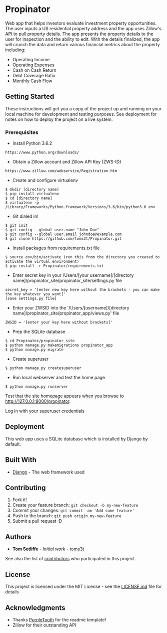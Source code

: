 # Propinator

Web app that helps investors evaluate investment property opportunities. The user inputs a US residential property address and the app uses Zillow's API to pull property details. The app presents the property details to the user for inspection and the ability to edit. With the details finalized, the app will crunch the data and return various financial metrics about the property including:
- Operating Income
- Operating Expenses
- Cash on Cash Return
- Debt Coverage Ratio
- Monthly Cash Flow

## Getting Started

These instructions will get you a copy of the project up and running on your local machine for development and testing purposes. See deployment for notes on how to deploy the project on a live system.

### Prerequisites

- Install Python 3.6.2
```
https://www.python.org/downloads/
```
- Obtain a Zillow account and Zillow API Key (ZWS-ID)
```
https://www.zillow.com/webservice/Registration.htm
```

- Create and configure virtualenv 
```
$ mkdir [directory name]
$ pip install virtualenv
$ cd [directory name]
$ virtualenv -p /Library/Frameworks/Python.framework/Versions/3.6/bin/python3.6 env
```
- Git dialed in! 
```
$ git init
$ git config --global user.name "John Doe"
$ git config --global user.email johndoe@example.com
$ git clone https://github.com/toms3t/Propinator.git
```
- Install packages from requirements.txt file

```
$ source env/bin/activate (run this from the directory you created to activate the virtual environment)
$ pip install -r Propinator/requirements.txt
```
- Enter secret key in your /Users/[your username]/[directory name]/propinator_site/propinator_site/settings.py file
```
secret_key = '[enter new key here without the brackets - you can make the key whatever you want]'
[save settings.py file]
```
- Enter your ZWSID into the '/Users/[username]/[directory name]/propinator_site/propinator_app/views.py' file
```
ZWSID = '[enter your key here without brackets]'
```

- Prep the SQLite database
```
$ cd Propinator/propinator_site
$ python manage.py makemigrations propinator_app
$ python manage.py migrate
```
- Create superuser
```
$ python manage.py createsuperuser
```

- Run local webserver and test the home page
```
$ python manage.py runserver
```
Test that the site homepage appears when you browse to http://127.0.0.1:8000/propinator.

Log in with your superuser credentials

## Deployment

This web app uses a SQLite database which is installed by Django by default.

## Built With

* [Django](http://www.djangoproject.com) - The web framework used

## Contributing

1. Fork it!
2. Create your feature branch: `git checkout -b my-new-feature`
3. Commit your changes: `git commit -am 'Add some feature'`
4. Push to the branch: `git push origin my-new-feature`
5. Submit a pull request :D

## Authors

* **Tom Setliffe** - *Initial work* - [toms3t](https://github.com/toms3t)

See also the list of [contributors](https://github.com/your/project/contributors) who participated in this project.

## License

This project is licensed under the MIT License - see the [LICENSE.md](LICENSE.md) file for details

## Acknowledgments

* Thanks [PurpleTooth](https://github.com/PurpleTooth) for the readme template!
* Zillow for their outstanding API
